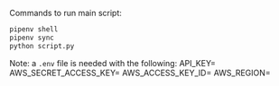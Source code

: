 Commands to run main script:

```python
pipenv shell
pipenv sync
python script.py
```
Note: a `.env` file is needed with the following:
API_KEY=
AWS_SECRET_ACCESS_KEY=
AWS_ACCESS_KEY_ID=
AWS_REGION=